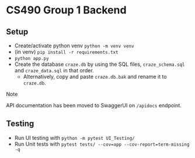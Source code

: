 # CS490 Group 1 Backend

## Setup
- Create/activate python venv `python -m venv venv`
- (in venv) `pip install -r requirements.txt`
- `python app.py`
- Create the database `craze.db` by using the SQL files, `craze_schema.sql` and `craze_data.sql` in that order.
   - Alternatively, copy and paste `craze.db.bak` and rename it to `craze.db`.

> [!NOTE]  
> API documentation has been moved to SwaggerUI on `/apidocs` endpoint.

## Testing
- Run UI testing with `python -m pytest UI_Testing/`
- Run Unit tests with `pytest tests/ --cov=app --cov-report=term-missing -q`
